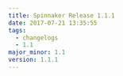 ```yaml
---
title: Spinnaker Release 1.1.1
date: 2017-07-21 13:35:55
tags:
  - changelogs
  - 1.1
major_minor: 1.1
version: 1.1.1
---
```


<script src="https://gist.github.com/spinnaker-release/d223113b2967deb1272b5f8bffa7645a.js"></script>
